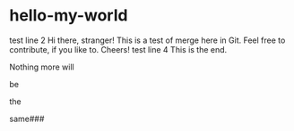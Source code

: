 # hello-my-world
test line 2
Hi there, stranger! This is a test of merge here in Git. Feel free to contribute, if you like to. Cheers!
test line 4
This is the end.

Nothing more will

be

the

same###
